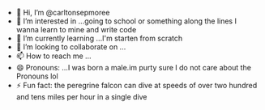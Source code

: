 - 👋 Hi, I’m @carltonsepmoree
- 👀 I’m interested in ...going to school or something along the lines I wanna learn to mine and write code 
- 🌱 I’m currently learning ...I'm starten from scratch 
- 💞️ I’m looking to collaborate on ...
- 📫 How to reach me ...
- 😄 Pronouns: ...I was born a male.im purty sure I do not care about the Pronouns lol
- ⚡ Fun fact: the peregrine falcon can dive at speeds of over two hundred and tens miles per hour in a single dive 

<!---
carltonsepmoree/carltonsepmoree is a ✨ special ✨ repository because its `README.md` (this file) appears on your GitHub profile.
You can click the Preview link to take a look at your changes.
--->
